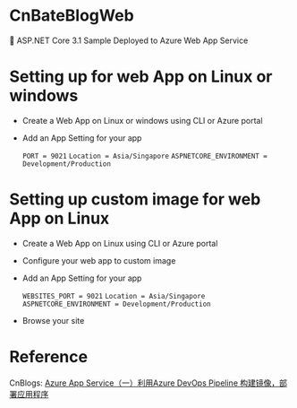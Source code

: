 # CnBateBlogWeb
💖 ASP.NET Core 3.1 Sample Deployed to Azure Web App Service
# Setting up for web App on Linux or windows
- Create a Web App on Linux or windows using CLI or Azure portal
- Add an App Setting for your app

  ```PORT = 9021```
  ```Location = Asia/Singapore```
  ```ASPNETCORE_ENVIRONMENT = Development/Production```
# Setting up custom image for web App on Linux 
- Create a Web App on Linux using CLI or Azure portal
- Configure your web app to custom image 
- Add an App Setting for your app

  ```WEBSITES_PORT = 9021```
  ```Location = Asia/Singapore```
  ```ASPNETCORE_ENVIRONMENT = Development/Production```
- Browse your site 
# Reference
CnBlogs: [Azure App Service（一）利用Azure DevOps Pipeline 构建镜像，部署应用程序](https://www.cnblogs.com/AllenMaster/p/14617627.html)
